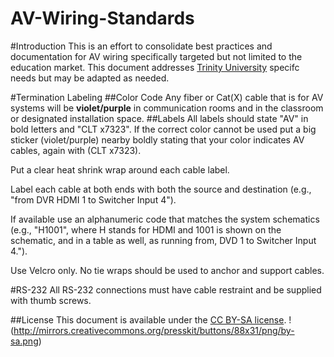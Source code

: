 AV-Wiring-Standards
===================

#Introduction
This is an effort to consolidate best practices and documentation for AV wiring specifically targeted but not limited to the education market. This document addresses [Trinity University](http://trinity.edu) specifc needs but may be adapted as needed.

#Termination Labeling
##Color Code
Any fiber or Cat(X) cable that is for AV systems will be **violet/purple** in communication rooms and in the classroom or designated installation space.
##Labels
All labels should state "AV" in bold letters and "CLT x7323".  If the correct color cannot be used put a big sticker (violet/purple) nearby boldly stating that your color indicates AV cables, again with (CLT x7323). 

Put a clear heat shrink wrap around each cable label.

Label each cable at both ends with both the source and destination (e.g., "from DVR HDMI 1 to Switcher Input 4").

If available use an alphanumeric code that matches the system schematics (e.g., "H1001", where H stands for HDMI and 1001 is shown on the schematic, and in a table as well, as running from, DVD 1 to Switcher Input 4."). 

Use Velcro only. No tie wraps should be used to anchor and support cables. 

#RS-232
All RS-232 connections must have cable restraint and be supplied with thumb screws.

##License
This document is available under the [CC BY-SA license](http://creativecommons.org/licenses/by-sa/3.0/). 
!(http://mirrors.creativecommons.org/presskit/buttons/88x31/png/by-sa.png)